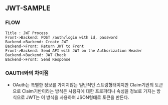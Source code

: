 ## JWT-SAMPLE

### FLOW
```sequence
Title : JWT Process
Front->Backend: POST /auth/login with id, password
Backend->Backend: Create JWT
Backend->Front: Return JWT to Front
Front->Backend: Send API with JWT on the Authorization Header
Backend->Backend: JWT Check
Backend->Front: Send Response
```

### OAUTH와의 차이점
- OAuth는 특별한 정보를 가지지않는 일반적인 스트링형태이지만
  Claim기반의 토큰으로  Claim기반이라는 방식은 사용자에 대한 프로퍼티나
  속성을 정보로 가지는 방식으로 JWT는 이 방식을 사용하여 JSON형태로
  토큰을 만든다.